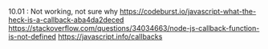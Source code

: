 10.01 : Not working, not sure why
https://codeburst.io/javascript-what-the-heck-is-a-callback-aba4da2deced
https://stackoverflow.com/questions/34034663/node-js-callback-function-is-not-defined
https://javascript.info/callbacks
